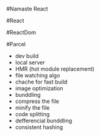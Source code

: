 #Namaste React

#React

#ReactDom

#Parcel

- dev build
- local server
- HMR (hot module replacement)
- file watching algo
- chache for fast build
- image optimization
- bunddling
- compress the file
- minify the file
- code splitting
- defferencial bunddling
- consistent hashing
